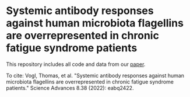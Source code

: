 # Systemic antibody responses against human microbiota flagellins are overrepresented in chronic fatigue syndrome patients

This repository includes all code and data from our [paper](https://www.science.org/doi/10.1126/sciadv.abq2422).

To cite: Vogl, Thomas, et al. "Systemic antibody responses against human microbiota flagellins are overrepresented in chronic fatigue syndrome patients." Science Advances 8.38 (2022): eabq2422.
